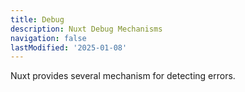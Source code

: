 ```yaml
---
title: Debug
description: Nuxt Debug Mechanisms
navigation: false
lastModified: '2025-01-08'
---
```


Nuxt provides several mechanism for detecting errors.
